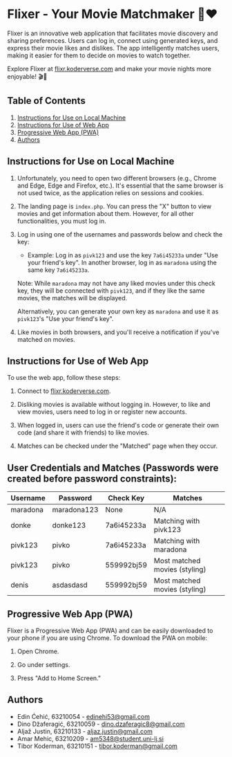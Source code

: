 # Flixer - Your Movie Matchmaker 🍿❤️

Flixer is an innovative web application that facilitates movie discovery and sharing preferences. Users can log in, connect using generated keys, and express their movie likes and dislikes. The app intelligently matches users, making it easier for them to decide on movies to watch together.

Explore Flixer at [flixr.koderverse.com](flixr.koderverse.com) and make your movie nights more enjoyable! 🎬🍿

## Table of Contents
1. [Instructions for Use on Local Machine](#instructions-for-use-on-local-machine)
2. [Instructions for Use of Web App](#instructions-for-use-of-web-app)
3. [Progressive Web App (PWA)](#progressive-web-app-pwa)
4. [Authors](#authors)

## Instructions for Use on Local Machine

1. Unfortunately, you need to open two different browsers (e.g., Chrome and Edge, Edge and Firefox, etc.). It's essential that the same browser is not used twice, as the application relies on sessions and cookies.

2. The landing page is `index.php`. You can press the "X" button to view movies and get information about them. However, for all other functionalities, you must log in.

3. Log in using one of the usernames and passwords below and check the key:
    - Example: Log in as `pivk123` and use the key `7a6i45233a` under "Use your friend's key". In another browser, log in as `maradona` using the same key `7a6i45233a`.

    Note: While `maradona` may not have any liked movies under this check key, they will be connected with `pivk123`, and if they like the same movies, the matches will be displayed.

    Alternatively, you can generate your own key as `maradona` and use it as `pivk123`'s "Use your friend's key".

4. Like movies in both browsers, and you'll receive a notification if you've matched on movies.

## Instructions for Use of Web App

To use the web app, follow these steps:

1. Connect to [flixr.koderverse.com](flixr.koderverse.com).

2. Disliking movies is available without logging in. However, to like and view movies, users need to log in or register new accounts.

3. When logged in, users can use the friend's code or generate their own code (and share it with friends) to like movies.

4. Matches can be checked under the "Matched" page when they occur.

## User Credentials and Matches (Passwords were created before password constraints):

| Username  | Password       | Check Key      | Matches                        |
|-----------|----------------|----------------|--------------------------------|
| maradona  | maradona123    | None           | N/A                            |
| donke     | donke123       | 7a6i45233a     | Matching with pivk123          |
| pivk123   | pivko          | 7a6i45233a     | Matching with maradona          |
| pivk123   | pivko          | 559992bj59     | Most matched movies (styling)   |
| denis     | asdasdasd      | 559992bj59     | Most matched movies (styling)   |

## Progressive Web App (PWA)

Flixer is a Progressive Web App (PWA) and can be easily downloaded to your phone if you are using Chrome. To download the PWA on mobile:

1. Open Chrome.

2. Go under settings.

3. Press "Add to Home Screen."

## Authors

- Edin Ćehić, 63210054 - edinehi53@gmail.com
- Dino Džaferagić, 63210059 - dino.dzaferagic8@gmail.com
- Aljaž Justin, 63210133 - aljaz.justin@gmail.com
- Amar Mehic, 63210209 - am5348@student.uni-lj.si
- Tibor Koderman, 63210151 - tibor.koderman@gmail.com
